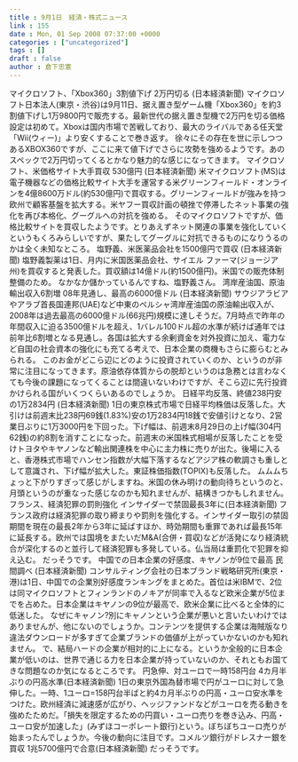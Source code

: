 ```yaml
---
title : 9月1日　経済・株式ニュース
link : 155
date : Mon, 01 Sep 2008 07:37:00 +0000
categories : ["uncategorized"]
tags : []
draft : false
author : 倉下忠憲
---
```


マイクロソフト、「Xbox360」3割値下げ 2万円切る (日本経済新聞) マイクロソフト日本法人(東京・渋谷)は9月11日、据え置き型ゲーム機「Xbox360」を約3割値下げし1万9800円で販売する。最新世代の据え置き型機で2万円を切る価格設定は初めて。Xboxは国内市場で苦戦しており、最大のライバルである任天堂「Wii(ウィー)」より安くすることで巻き返す。  徐々にその存在を世に示しつつあるXBOX360ですが、ここに来て値下げでさらに攻勢を強めるようです。あのスペックで2万円切ってくるとかなり魅力的な感じになってきます。 マイクロソフト、米価格サイト大手買収 530億円 (日本経済新聞) 米マイクロソフト(MS)は電子機器などの価格比較サイト大手を運営する米グリーンフィールド・オンラインを4億8600万ドル(約530億円)で買収する。グリーンフィールドが強みを持つ欧州で顧客基盤を拡大する。米ヤフー買収計画の頓挫で停滞したネット事業の強化を再び本格化、グーグルへの対抗を強める。  そのマイクロソフトですが、価格比較サイトを買収したようです。とりあえずネット関連の事業を強化していくというもくろみらしいですが、果たしてグーグルに対抗できるものになりうるのかは全く未知なところ。 塩野義、米医薬品会社を1500億円で買収 (日本経済新聞) 塩野義製薬は1日、月内に米国医薬品会社、サイエル ファーマ(ジョージア州)を買収すると発表した。買収額は14億ドル(約1500億円)。米国での販売体制整備のため。 なかなか儲かっているんですね、塩野義さん。 湾岸産油国、原油輸出収入6割増 08年見通し、最高の6000億ドル (日本経済新聞) サウジアラビアやアラブ首長国連邦(UAE)など中東のペルシャ湾岸産油国の原油輸出収入が、2008年は過去最高の6000億ドル(66兆円)規模に達しそうだ。7月時点で昨年の年間収入に迫る3500億ドルを超え、1バレル100ドル超の水準が続けば通年では前年比6割増となる見通し。各国は拡大する余剰資金を対外投資に加え、電力など自国の社会資本の強化にも充てる考えで、日本企業の商機もさらに膨らむとみられる。  このお金がどこら辺にどのように投資されていくのか、というのが非常に注目になってきます。原油依存体質からの脱却というのは急務とは言わなくても今後の課題になってくることは間違いないわけですが、そこら辺に先行投資かけられる国がいくつくらいあるのでしょうか。 日経平均反落、終値238円安の1万2834円 (日本経済新聞) 1日の東京株式市場で日経平均株価は反落した。大引けは前週末比238円69銭(1.83%)安の1万2834円18銭で安値引けとなり、2営業日ぶりに1万3000円を下回った。下げ幅は、前週末8月29日の上げ幅(304円62銭)の約8割を消すことになった。前週末の米国株式相場が反落したことを受けトヨタやキヤノンなど輸出関連株を中心に主力株に売りが出た。後場に入ると、香港株式市場でハンセン指数が大幅下落するなどアジア株の軟調さも重しとして意識され、下げ幅が拡大した。東証株価指数(TOPIX)も反落した。  ムムムちょっと下がりすぎって感じがしますね。米国の休み明けの動向待ちというのと、月頭というのが重なった感じなのかも知れませんが、結構きつかもしれません。 フランス、経済犯罪の罰則強化 インサイダーで禁固最長3年に(日本経済新聞) フランス政府は経済犯罪の取り締まりや罰則を強化する。インサイダー取引の禁固期間を現在の最長2年から3年に延ばすほか、時効期間も重罪であれば最長15年に延長する。欧州では国境をまたいだM&amp;A(合併・買収)などが活発になり経済統合が深化するのと並行して経済犯罪も多発している。仏当局は重罰化で犯罪を抑え込む。  だっそうです。 中国での日本企業の好感度、キヤノンが9位で最高 民間調べ (日本経済新聞) コンサルティング会社の日本ブランド戦略研究所(東京・港)は1日、中国での企業別好感度ランキングをまとめた。首位は米IBMで、2位は同マイクロソフトとフィンランドのノキアが同率で入るなど欧米企業が5位までを占めた。日本企業はキヤノンの9位が最高で、欧米企業に比べると全体的に低迷した。  なぜにキャノン?別にキャノンという企業が悪いと言いたいわけではありませんが、他にないのでしょうか。コンテンツを提供する企業は海賊版なり違法ダウンロードが多すぎて企業ブランドの価値が上がっていかないのかも知れません。 で、結局ハードの企業が相対的に上になる。というか全般的に日本企業が低いのは、世界で通じる力を日本企業が持っていないのか、それともお国てきな問題なのか気になるところです。 円急伸、対ユーロで一時158円台 4カ月半ぶりの円高水準(日本経済新聞) 1日の東京外国為替市場で円がユーロに対して急伸した。一時、1ユーロ=158円台半ばと約4カ月半ぶりの円高・ユーロ安水準をつけた。欧州経済に減速感が広がり、ヘッジファンドなどがユーロを売る動きを強めたためだ。「損失を限定するための円買い・ユーロ売りを巻き込み、円高・ユーロ安が加速した」(みずほコーポレート銀行)という。ぼちぼちユーロ売りが始まったんでしょうか。今後の動向に注目です。コメルツ銀行がドレスナー銀を買収 1兆5700億円で合意(日本経済新聞) だっそうです。
